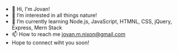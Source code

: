 - 👋 Hi, I'm Jovan!
- 👀 I’m interested in all things nature!
- 🌱 I’m currently learning Node.js, JavaScript, HTMNL, CSS, jQuery, Express, Mern Stack 
- 📫 How to reach me jovan.m.nixon@gmail.com
- Hope to connect wiht you soon!

<!---
jmnfire/jmnfire is a ✨ special ✨ repository because its `README.md` (this file) appears on your GitHub profile.
You can click the Preview link to take a look at your changes.
--->
